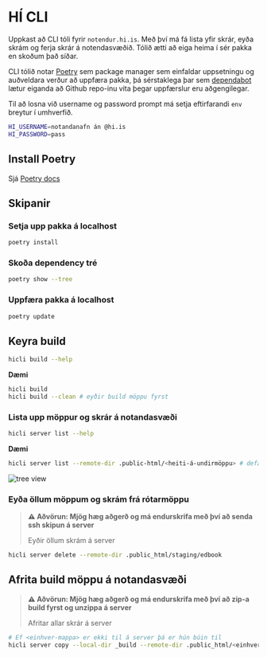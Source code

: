# HÍ CLI
Uppkast að CLI tóli fyrir `notendur.hi.is`. Með því má fá lista yfir skrár, eyða skrám og ferja skrár á notendasvæðið. Tólið ætti að eiga heima í sér pakka en skoðum það síðar.

CLI tólið notar [Poetry](https://python-poetry.org/) sem package manager sem einfaldar uppsetningu og auðveldara verður að uppfæra pakka, þá sérstaklega þar sem [dependabot](https://dependabot.com/) lætur eiganda að Github repo-inu vita þegar uppfærslur eru aðgengilegar.


Til að losna við username og password prompt má setja eftirfarandi `env` breytur í umhverfið.

```sh
HI_USERNAME=notandanafn án @hi.is
HI_PASSWORD=pass
```

## Install Poetry
Sjá [Poetry docs](https://python-poetry.org/docs/#installation)


## Skipanir
### Setja upp pakka á localhost
```sh
poetry install
```


### Skoða dependency tré
```sh
poetry show --tree
```


### Uppfæra pakka á localhost
```sh
poetry update
```


## Keyra build
```sh
hicli build --help
```

**Dæmi**

```sh
hicli build
hicli build --clean # eyðir build möppu fyrst
```

### Lista upp möppur og skrár á notandasvæði
```sh
hicli server list --help
```


**Dæmi**

```sh
hicli server list --remote-dir .public-html/<heiti-á-undirmöppu> # default .public_html
```

![tree view](https://www.dropbox.com/s/yplhpvltuetizi9/2020-12-26_15-19.png?raw=1)


### Eyða öllum möppum og skrám frá rótarmöppu
> **⚠ Aðvörun: Mjög hæg aðgerð og má endurskrifa með því að senda ssh skipun á server**
>
> Eyðir öllum skrám á server


```sh
hicli server delete --remote-dir .public_html/staging/edbook
```


## Afrita build möppu á notandasvæði
> **⚠ Aðvörun: Mjög hæg aðgerð og má endurskrifa með því að zip-a build fyrst og unzippa á server**
>
> Afritar allar skrár á server


```sh
# Ef <einhver-mappa> er ekki til á server þá er hún búin til
hicli server copy --local-dir _build --remote-dir .public_html/<einhver-mappa>
```
